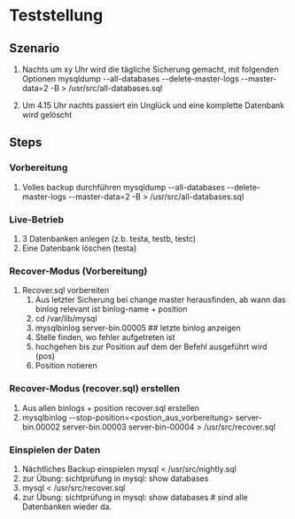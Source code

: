 # Teststellung 

## Szenario 

  1. Nachts um xy Uhr wird die tägliche Sicherung gemacht, mit folgenden Optionen 
     mysqldump --all-databases --delete-master-logs --master-data=2 -B > /usr/src/all-databases.sql
     
  2. Um 4.15 Uhr nachts passiert ein Unglück und eine komplette Datenbank wird gelöscht  


## Steps 

### Vorbereitung 
  1. Volles backup durchführen 
     mysqldump --all-databases --delete-master-logs --master-data=2 -B > /usr/src/all-databases.sql

### Live-Betrieb 
  1. 3 Datenbanken anlegen (z.b. testa, testb, testc) 
  2. Eine Datenbank löschen (testa) 

### Recover-Modus (Vorbereitung) 
  1. Recover.sql vorbereiten
     1. Aus letzter Sicherung bei change master herausfinden, ab wann das binlog relevant ist
        binlog-name + position 
     1. cd /var/lib/mysql 
     2. mysqlbinlog server-bin.00005  ## letzte binlog anzeigen 
     3. Stelle finden, wo fehler aufgetreten ist 
     4. hochgehen bis zur Position auf dem der Befehl ausgeführt wird (pos) 
     5. Position notieren 
     
### Recover-Modus (recover.sql) erstellen 

  1. Aus allen binlogs + position recover.sql erstellen 
  2. mysqlbinlog --stop-position=<postion_aus_vorbereitung> server-bin.00002 server-bin.00003 server-bin-00004 > /usr/src/recover.sql
  
### Einspielen der Daten 
  1. Nächtliches Backup einspielen 
     mysql < /usr/src/nightly.sql 
  2. zur Übung: sichtprüfung in mysql: show databases 
  3. mysql < /usr/src/recover.sql 
  4. zur Übung: sichtprüfung in mysql: show databases # sind alle Datenbanken wieder da. 

